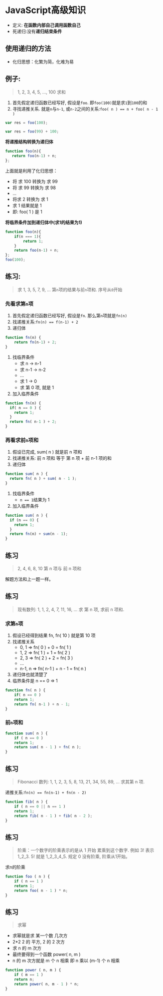 # JavaScript高级知识

* 定义: **在函数内部自己调用函数自己** 
* 死递归:没有**递归结束条件**  

## 使用递归的方法

* 化归思想：化繁为简，化难为易

## 例子: 

> 1, 2, 3, 4, 5, ..., 100 求和

1. 首先假定递归函数已经写好, 假设是`foo`. 即`foo(100)`就是求`1`到`100`的和
2. 寻找递推关系. 就是`n`与`n-1`, 或`n-2`之间的关系:`foo( n ) == n + foo( n - 1 )`

```javascript
var res = foo(100);

var res = foo(99) + 100;
```

**将递推结构转换为递归体**

```javascript
function foo(n){
   return foo(n-1) + n;
};
```

上面就是利用了化归思想：

* 将 求 100 转换为 求 99
* 将 求 99 转换为 求 98
* ...
* 将求 2 转换为 求 1
* 求 1 结果就是 1
* 即: foo\( 1 \) 是 1

**将临界条件加到递归体中\(求1的结果为1\)**

```javascript
function foo(n){
    if(n === 1){
        return 1;
    }
    return foo(n-1) + n;
};
foo(100);
```

## 练习: 
> 求 1, 3, 5, 7, 9, ... 第`n`项的结果与前`n`项和. 序号从`0`开始

### 先看求第`n`项 

1. 首先假定递归函数已经写好, 假设是`fn`. 那么第`n`项就是`fn(n)`
2. 找递推关系:`fn(n) == f(n-1) + 2`
3. 递归体

```javascript
function fn(n) {
    return fn(n-1) + 2;
}
```

1. 找临界条件
   * 求 n -&gt; n-1
   * 求 n-1 -&gt; n-2
   * ...
   * 求 1 -&gt; 0
   * 求 第 0 项, 就是 1
2. 加入临界条件

```javascript
function fn(n) {
  if( n == 0 ) {
    return 1;
  }
  return fn( n-1 ) + 2;
}
```

### 再看求前`n`项和 
1. 假设已完成, sum\( n \) 就是前 n 项和
2. 找递推关系: 前 n 项和 等于 第 n 项 + 前 n-1 项的和
3. 递归体

```javascript
function sum( n ) {
  return fn( n ) + sum( n - 1 );
}
```

1. 找临界条件
   * `n == 1`结果为 1
2. 加入临界条件

```javascript
function sum( n ) {
  if (n == 0) {
    return 1;
  }
  return fn(n) + sum(n - 1);
}
```

## 练习 

> 2, 4, 6, 8, 10 第 n 项与 前 n 项和

解题方法和上一题一样。

## 练习 
> 现有数列: 1, 1, 2, 4, 7, 11, 16, … 求 第 n 项, 求前 n 项和.

### 求第`n`项 
1. 假设已经得到结果 fn, fn\( 10 \) 就是第 10 项
2. 找递推关系
   * 0, 1 =&gt; fn\( 0 \) + 0 = fn\( 1 \)
   * 1, 2 =&gt; fn\( 1 \) + 1 = fn\( 2 \)
   * 2, 3 =&gt; fn\( 2 \) + 2 = fn\( 3 \)
   * ...
   * n-1, n =&gt; fn\( n-1 \) + n - 1 = fn\( n \)
3. 递归体也就清楚了
4. 临界条件是 n == 0 =&gt; 1

```javascript
function fn( n ) {
    if( n == 0 ) 
    return 1;
    return fn( n-1 ) + n - 1;
}
```

### 前`n`项和 
```javascript
function sum( n ) {
    if ( n == 0 ) 
    return 1;
    return sum( n - 1 ) + fn( n );
}
```

## 练习 
> Fibonacci 数列: 1, 1, 2, 3, 5, 8, 13, 21, 34, 55, 89, … 求其第 n 项.

递推关系:`fn(n) == fn(n-1) + fn(n - 2)`

```javascript
function fib( n ) {
    if ( n == 0 || n == 1 ) 
    return 1;        
    return fib( n - 1 ) + fib( n - 2 );
}
```

## 练习 
> 阶乘：一个数字的阶乘表示的是从 1 开始 累乘到这个数字. 例如 3! 表示 1\_2\_3. 5! 就是 1\_2\_3\_4\_5. 规定 0 没有阶乘, 阶乘从1开始。

求n的阶乘

```javascript
function foo ( n ) {
    if ( n == 1 ) 
    return 1;
    return foo( n - 1 ) * n;
}
```

## 练习 
> 求幂

* 求幂就是求 某一个数 几次方
* 2\*2 2 的 平方, 2 的 2 次方
* 求 n 的 m 次方
* 最终要得到一个函数 power\( n, m \)
* n 的 m 次方就是 m 个 n 相乘 即 n 乘以 \(m-1\) 个 n 相乘

```javascript
function power ( n, m ) {
    if ( m == 1 ) 
    return n;
    return power( n, m - 1 ) * n;
}
```

